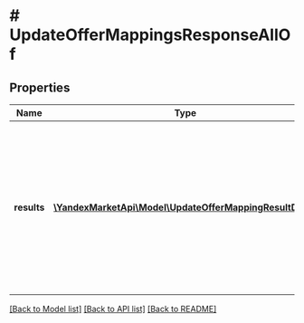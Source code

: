 # # UpdateOfferMappingsResponseAllOf

## Properties

Name | Type | Description | Notes
------------ | ------------- | ------------- | -------------
**results** | [**\YandexMarketApi\Model\UpdateOfferMappingResultDTO[]**](UpdateOfferMappingResultDTO.md) | Ошибки и предупреждения, которые появились при обработке списка характеристик. Каждый элемент списка соответствует одному товару.  Если ошибок и предупреждений нет, поле не передается. | [optional]

[[Back to Model list]](../../README.md#models) [[Back to API list]](../../README.md#endpoints) [[Back to README]](../../README.md)
